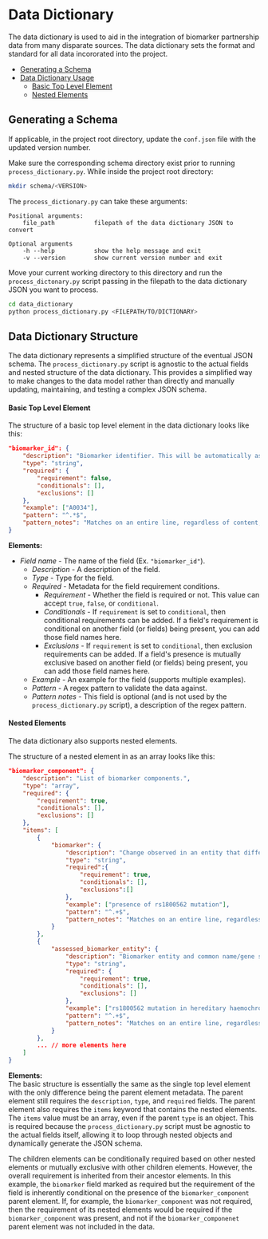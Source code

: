# Data Dictionary

The data dictionary is used to aid in the integration of biomarker partnership data from many disparate sources. The data dictionary sets the format and standard for all data incororated into the project.

- [Generating a Schema](#generating-a-schema)
- [Data Dictionary Usage](#data-dictionary-structure)
    - [Basic Top Level Element](#basic-top-level-element)
    - [Nested Elements](#nested-elements)

## Generating a Schema

If applicable, in the project root directory, update the `conf.json` file with the updated version number. 

Make sure the corresponding schema directory exist prior to running `process_dictionary.py`. While inside the project root directory:

```bash
mkdir schema/<VERSION>
```

The `process_dictionary.py` can take these arguments:

```
Positional arguments:
    file_path           filepath of the data dictionary JSON to convert

Optional arguments 
    -h --help           show the help message and exit
    -v --version        show current version number and exit
```

Move your current working directory to this directory and run the `process_dictonary.py` script passing in the filepath to the data dictionary JSON you want to process. 

```bash
cd data_dictionary
python process_dictionary.py <FILEPATH/TO/DICTIONARY>
```

## Data Dictionary Structure 

The data dictionary represents a simplified structure of the eventual JSON schema. The `process_dictionary.py` script is agnostic to the actual fields and nested structure of the data dictionary. This provides a simplified way to make changes to the data model rather than directly and manually updating, maintaining, and testing a complex JSON schema. 

#### Basic Top Level Element

The structure of a basic top level element in the data dictionary looks like this:

```json
"biomarker_id": {
    "description": "Biomarker identifier. This will be automatically assigned when the data is incorporated.",
    "type": "string",
    "required": {
        "requirement": false,
        "conditionals": [],
        "exclusions": []
    }, 
    "example": ["A0034"],
    "pattern": "^.*$",
    "pattern_notes": "Matches on an entire line, regardless of content, including an empty line."
}
```

**Elements:**
- *Field name* - The name of the field (Ex. `"biomarker_id"`).
    - *Description* - A description of the field. 
    - *Type* - Type for the field. 
    - *Required* - Metadata for the field requirement conditions.
        - *Requirement* - Whether the field is required or not. This value can accept `true`, `false`, or `conditional`. 
        - *Conditionals* - If `requirement` is set to `conditional`, then conditional requirements can be added. If a field's requirement is conditional on another field (or fields) being present, you can add those field names here. 
        - *Exclusions* - If `requirement` is set to `conditional`, then exclusion requirements can be added. If a field's presence is mutually exclusive based on another field (or fields) being present, you can add those field names here. 
    - *Example* - An example for the field (supports multiple examples).
    - *Pattern* - A regex pattern to validate the data against.
    - *Pattern notes* - This field is optional (and is not used by the `process_dictionary.py` script), a description of the regex pattern. 

#### Nested Elements 

The data dictionary also supports nested elements.

The structure of a nested element in as an array looks like this:

```json
"biomarker_component": {
    "description": "List of biomarker components.",
    "type": "array",
    "required": {
        "requirement": true,
        "conditionals": [],
        "exclusions": []
    },
    "items": [
        {
            "biomarker": {
                "description": "Change observed in an entity that differs from normal processes.",
                "type": "string",
                "required":{
                    "requirement": true,
                    "conditionals": [],
                    "exclusions":[]
                },
                "example": ["presence of rs1800562 mutation"],
                "pattern": "^.+$",
                "pattern_notes": "Matches on an entire line, regardless of content, not including an empty line."
            }
        },
        {
            "assessed_biomarker_entity": {
                "description": "Biomarker entity and common name/gene symbol/short name.",
                "type": "string",
                "required": {
                    "requirement": true,
                    "conditionals": [],
                    "exclusions": []
                },
                "example": ["rs1800562 mutation in hereditary haemochromatosis protein (hereditary hemochromatosis protein) (HFE)"],
                "pattern": "^.+$",
                "pattern_notes": "Matches on an entire line, regardless of content, not including an empty line."
            }
        },
        ... // more elements here
    ]
}
```

**Elements:**  
The basic structure is essentially the same as the single top level element with the only difference being the parent element metadata. The parent element still requires the `description`, `type`, and `required` fields. The parent element also requires the `items` keyword that contains the nested elements. The `items` value must be an array, even if the parent `type` is an object. This is required because the `process_dictionary.py` script must be agnostic to the actual fields itself, allowing it to loop through nested objects and dynamically generate the JSON schema.   

The children elements can be conditionally required based on other nested elements or mutually exclusive with other children elements. However, the overall requirement is inherited from their ancestor elements. In this example, the `biomarker` field marked as required but the requirement of the field is inherently conditional on the presence of the `biomarker_component` parent element. If, for example, the `biomarker_component` was not required, then the requirement of its nested elements would be required if the `biomarker_component` was present, and not if the `biomarker_componenet` parent element was not included in the data. 
